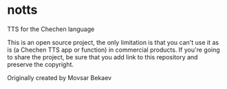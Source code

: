 # notts
TTS for the Chechen language

This is an open source project, the only limitation is that you can't use it as is (a Chechen TTS app or function) in commercial products.
If you're going to share the project, be sure that you add link to this repository and preserve the copyright.

Originally created by Movsar Bekaev
